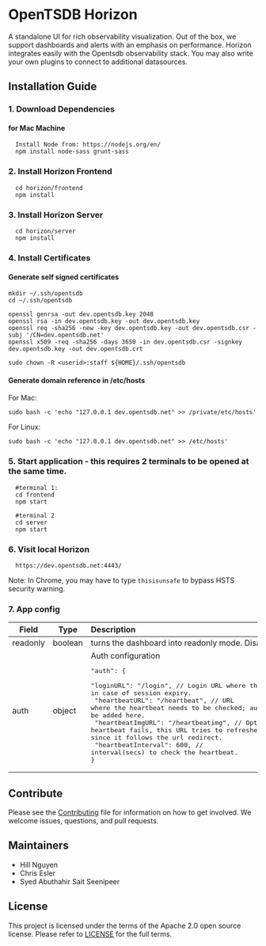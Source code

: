 OpenTSDB Horizon
================
A standalone UI for rich observability visualization. Out of the box, we support 
dashboards and alerts with an emphasis on performance. Horizon integrates easily 
with the Opentsdb observability stack. You may also write your own plugins to 
connect to additional datasources.

## Installation Guide

### 1. Download Dependencies

#### for Mac Machine
```
  Install Node from: https://nodejs.org/en/
  npm install node-sass grunt-sass
```

### 2. Install Horizon Frontend
```  
  cd horizon/frontend
  npm install
```

### 3. Install Horizon Server
```  
  cd horizon/server
  npm install
```

### 4. Install Certificates

#### Generate self signed certificates
```
mkdir ~/.ssh/opentsdb
cd ~/.ssh/opentsdb

openssl genrsa -out dev.opentsdb.key 2048
openssl rsa -in dev.opentsdb.key -out dev.opentsdb.key
openssl req -sha256 -new -key dev.opentsdb.key -out dev.opentsdb.csr -subj '/CN=dev.opentsdb.net'
openssl x509 -req -sha256 -days 3650 -in dev.opentsdb.csr -signkey dev.opentsdb.key -out dev.opentsdb.crt

sudo chown -R <userid>:staff ${HOME}/.ssh/opentsdb
```

#### Generate domain reference in /etc/hosts
For Mac:
```
sudo bash -c 'echo "127.0.0.1 dev.opentsdb.net" >> /private/etc/hosts'
```

For Linux:
```
sudo bash -c 'echo "127.0.0.1 dev.opentsdb.net" >> /etc/hosts'
```

### 5. Start application - this requires 2 terminals to be opened at the same time.
```
  #terminal 1:
  cd frontend
  npm start

  #terminal 2
  cd server
  npm start
```

### 6. Visit local Horizon
```
  https://dev.opentsdb.net:4443/
```

Note: In Chrome, you may have to type `thisisunsafe` to bypass HSTS security warning.

### 7. App config

| Field   |Type         |Description |
|----------|-------------|:-----------|
| readonly |  boolean | turns the dashboard into readonly mode. Disables other modules. |
| auth |  object   |   Auth configuration<br><pre>"auth": {<br>  "loginURL": "/login", // Login URL where the user needs to be redirected in case of session expiry. <br>  "heartbeatURL": "/heartbeat", // URL where the heartbeat needs to be checked; auth cookie refresh logic can be added here. <br>  "heartbeatImgURL": "/heartbeatimg", // Optional. If heartbeat fails, this URL tries to refreshes the cookie through img.src since it follows the url redirect.  <br>  "heartbeatInterval": 600, // interval(secs) to check the heartbeat.<br>}</pre> |

Contribute
----------

Please see the [Contributing](contributing.md) file for information on how to
get involved. We welcome issues, questions, and pull requests.

Maintainers
-----------

* Hill Nguyen
* Chris Esler
* Syed Abuthahir Sait Seenipeer

License
-------

This project is licensed under the terms of the Apache 2.0 open source license.
Please refer to [LICENSE](LICENSE.md) for the full terms.
